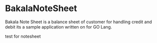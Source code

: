 # BakalaNoteSheet
Bakala Note Sheet is a balance sheet of customer for handling credit and debit its a sample application written on for GO Lang.

test for notesheet